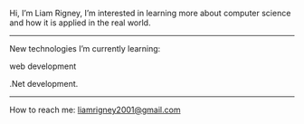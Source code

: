 Hi, I’m Liam Rigney,
I’m interested in learning more about computer science and how it is applied in the real world.

------------------------------------------------------------------------------------------------
New technologies I’m currently learning:

web development

.Net development.

------------------------------------------------------------------------------------------------
How to reach me: liamrigney2001@gmail.com
